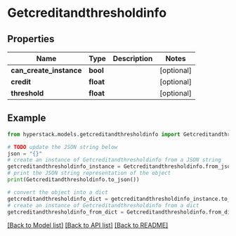 # Getcreditandthresholdinfo


## Properties

Name | Type | Description | Notes
------------ | ------------- | ------------- | -------------
**can_create_instance** | **bool** |  | [optional] 
**credit** | **float** |  | [optional] 
**threshold** | **float** |  | [optional] 

## Example

```python
from hyperstack.models.getcreditandthresholdinfo import Getcreditandthresholdinfo

# TODO update the JSON string below
json = "{}"
# create an instance of Getcreditandthresholdinfo from a JSON string
getcreditandthresholdinfo_instance = Getcreditandthresholdinfo.from_json(json)
# print the JSON string representation of the object
print(Getcreditandthresholdinfo.to_json())

# convert the object into a dict
getcreditandthresholdinfo_dict = getcreditandthresholdinfo_instance.to_dict()
# create an instance of Getcreditandthresholdinfo from a dict
getcreditandthresholdinfo_from_dict = Getcreditandthresholdinfo.from_dict(getcreditandthresholdinfo_dict)
```
[[Back to Model list]](../README.md#documentation-for-models) [[Back to API list]](../README.md#documentation-for-api-endpoints) [[Back to README]](../README.md)


